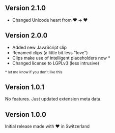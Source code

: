## Version 2.1.0

- Changed Unicode heart from ❤ ➔ ♥

## Version 2.0.0

- Added new JavaScript clip
- Renamed clips (a little bit less "love")
- Clips make use of intelligent placeholders now *
- Changed license to LGPLv3 (less intrusive)

<sup>\* let me know if you don't like this</sup>

## Version 1.0.1
No features. Just updated extension meta data.


## Version 1.0.0

Initial release made with ❤ in Switzerland
